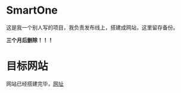 # SmartOne

这是我一个别人写的项目，我负责发布线上，搭建成网站，这里留存备份。

**三个月后删除！！！**

# 目标网站

网站已经搭建完毕，[网址](https://smartone.seayj.cn/)

